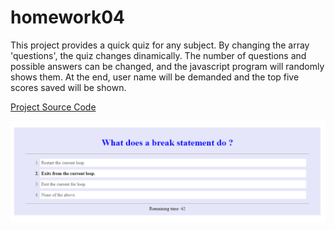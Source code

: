 # homework04
This project provides a quick quiz for any subject. By changing the array 'questions', the quiz changes dinamically. The number of questions and possible answers can be changed, and the javascript program will randomly shows them. At the end, user name will be demanded and 
the top five scores saved will be shown.

[Project Source Code](https://github.com/correaph/homework04.git)

![Screenshot](screenshot.png)
